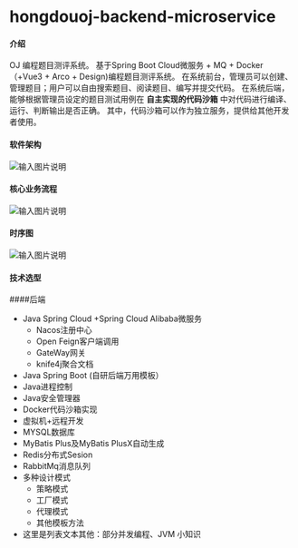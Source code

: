 # hongdouoj-backend-microservice

#### 介绍
OJ 编程题目测评系统。
基于Spring Boot Cloud微服务 + MQ + Docker（+Vue3 + Arco + Design)编程题目测评系统。
在系统前台，管理员可以创建、管理题目；用户可以自由搜索题目、阅读题目、编写并提交代码。
在系统后端，能够根据管理员设定的题目测试用例在 **自主实现的代码沙箱** 中对代码进行编译、运行、判断输出是否正确。
其中，代码沙箱可以作为独立服务，提供给其他开发者使用。

#### 软件架构
![输入图片说明](https://foruda.gitee.com/images/1730272241255441275/171eb0bd_13041225.png "屏幕截图")


#### 核心业务流程

![输入图片说明](https://foruda.gitee.com/images/1730272270286943059/568aabda_13041225.png "屏幕截图")
#### 时序图
![输入图片说明](https://foruda.gitee.com/images/1730272308371176086/16f538d8_13041225.png "屏幕截图")

#### 技术选型
####后端
- Java Spring Cloud +Spring Cloud Alibaba微服务
    - Nacos注册中心
    - Open Feign客户端调用
    - GateWay网关
    - knife4j聚合文档
- Java Spring Boot (自研后端万用模板）
- Java进程控制
- Java安全管理器
- Docker代码沙箱实现
- 虚拟机+远程开发
- MYSQL数据库
- MyBatis Plus及MyBatis PlusX自动生成
- Redis分布式Sesion
- RabbitMq消息队列
- 多种设计模式
     - 策略模式
     - 工厂模式
     - 代理模式
     - 其他模板方法
- 这里是列表文本其他：部分并发编程、JVM 小知识
